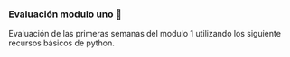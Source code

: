  ### Evaluación modulo uno 🙂
 Evaluación de las primeras semanas del modulo 1 utilizando los siguiente recursos básicos de python.
    
